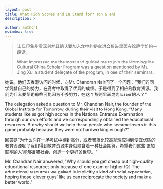 ```yaml
---
layout: post
title: What High Scores and IQ Stand for? (cn & en)
description: >

author: author1
noindex: true
---
```


> 让我印象非常深刻并且确认要加入文中的是宣讲会报告里面有徐静学姐的一段话。
>
> What impressed me the most and guided me to join the Morningside Cultural China Scholar Program was a question mentioned by Ms. Jing Xu, a student delegate of the program, in one of their seminars.

她说，他们去香港访问的时候，向Mr. Chandran Nair问了一个问题：”我们的同学凭借自己的努力，在高考中取得了优异的成绩。于是得到了相应的教育资源。我们为什么要帮助那些可能因为不够努力，在这个规则里面成为losser的人？“

The delegation asked a question to Mr. Chandran Nair, the founder of the Global  Institute for Tomorrow, during their visit to Hong Kong. “Many students like us got high scores in the National Entrance Examination through our own efforts and we correspondingly obtained the educational resources. But why should we help those people who became losers in this game probably because they were not hardworking enough?”

回答是”为什么你在一场考试中得到高分，或者智商比较高就理应得到便宜优质的教育资源呢？我们得到教育资源本身就隐含着一种社会期待，希望我们这些’更加聪明的人’能够反哺社会，创造一个更好的世界。“

Mr. Chandran Nair answered, "Why should you get cheap but high-quality educational resources only because of one exam or higher IQ? The educational resources we gained is implicitly a kind of social expectation, hoping those ‘clever guys’ like us can reciprocate the society and make a better world."

[docs]: ../../docs/README.md

